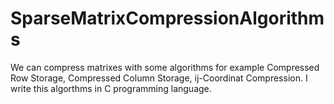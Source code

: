# SparseMatrixCompressionAlgorithms
We can compress matrixes with some algorithms for example Compressed Row Storage, Compressed Column Storage, ij-Coordinat Compression. I write this algorthms in C programming language.
